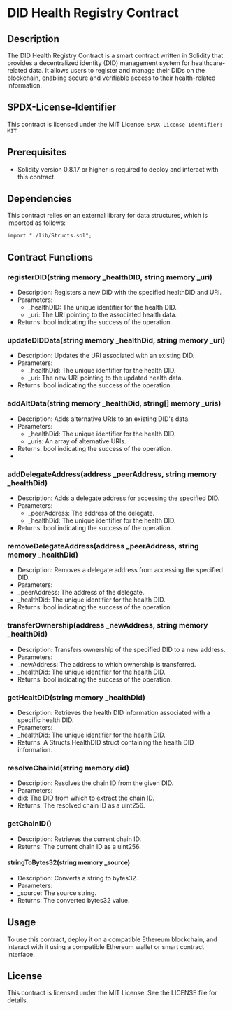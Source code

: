 # DID Health Registry Contract

## Description
The DID Health Registry Contract is a smart contract written in Solidity that provides a decentralized identity (DID) management system for healthcare-related data. It allows users to register and manage their DIDs on the blockchain, enabling secure and verifiable access to their health-related information.

## SPDX-License-Identifier
This contract is licensed under the MIT License.
```SPDX-License-Identifier: MIT```

## Prerequisites
- Solidity version 0.8.17 or higher is required to deploy and interact with this contract.

## Dependencies
This contract relies on an external library for data structures, which is imported as follows:

```import "./lib/Structs.sol";```

## Contract Functions

### registerDID(string memory _healthDID, string memory _uri)
- Description: Registers a new DID with the specified healthDID and URI.
- Parameters:
  - _healthDID: The unique identifier for the health DID.
  - _uri: The URI pointing to the associated health data.
- Returns: bool indicating the success of the operation.
  
### updateDIDData(string memory _healthDid, string memory _uri)
- Description: Updates the URI associated with an existing DID.
- Parameters:
  - _healthDid: The unique identifier for the health DID.
  - _uri: The new URI pointing to the updated health data.
- Returns: bool indicating the success of the operation.

### addAltData(string memory _healthDid, string[] memory _uris)
- Description: Adds alternative URIs to an existing DID's data.
- Parameters:
  - _healthDid: The unique identifier for the health DID.
  - _uris: An array of alternative URIs.
- Returns: bool indicating the success of the operation.
- 
### addDelegateAddress(address _peerAddress, string memory _healthDid)
- Description: Adds a delegate address for accessing the specified DID.
- Parameters:
  - _peerAddress: The address of the delegate.
  - _healthDid: The unique identifier for the health DID.
- Returns: bool indicating the success of the operation.

### removeDelegateAddress(address _peerAddress, string memory _healthDid)
- Description: Removes a delegate address from accessing the specified DID.
- Parameters:
 - _peerAddress: The address of the delegate.
 -  _healthDid: The unique identifier for the health DID.
- Returns: bool indicating the success of the operation.
  
### transferOwnership(address _newAddress, string memory _healthDid)
- Description: Transfers ownership of the specified DID to a new address.
- Parameters:
 - _newAddress: The address to which ownership is transferred.
 - _healthDid: The unique identifier for the health DID.
- Returns: bool indicating the success of the operation.

### getHealtDID(string memory _healthDid)
- Description: Retrieves the health DID information associated with a specific health DID.
- Parameters:
 - _healthDid: The unique identifier for the health DID.
- Returns: A Structs.HealthDID struct containing the health DID information.
  
### resolveChainId(string memory did)
- Description: Resolves the chain ID from the given DID.
- Parameters:
 - did: The DID from which to extract the chain ID.
- Returns: The resolved chain ID as a uint256.

### getChainID()
- Description: Retrieves the current chain ID.
- Returns: The current chain ID as a uint256.

#### stringToBytes32(string memory _source)
- Description: Converts a string to bytes32.
- Parameters:
 - _source: The source string.
- Returns: The converted bytes32 value.

## Usage
To use this contract, deploy it on a compatible Ethereum blockchain, and interact with it using a compatible Ethereum wallet or smart contract interface.

## License
This contract is licensed under the MIT License. See the LICENSE file for details.
